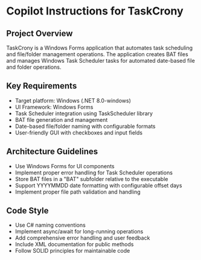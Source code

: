 # Copilot Instructions for TaskCrony

<!-- Use this file to provide workspace-specific custom instructions to Copilot. For more details, visit https://code.visualstudio.com/docs/copilot/copilot-customization#_use-a-githubcopilotinstructionsmd-file -->

## Project Overview
TaskCrony is a Windows Forms application that automates task scheduling and file/folder management operations. The application creates BAT files and manages Windows Task Scheduler tasks for automated date-based file and folder operations.

## Key Requirements
- Target platform: Windows (.NET 8.0-windows)
- UI Framework: Windows Forms
- Task Scheduler integration using TaskScheduler library
- BAT file generation and management
- Date-based file/folder naming with configurable formats
- User-friendly GUI with checkboxes and input fields

## Architecture Guidelines
- Use Windows Forms for UI components
- Implement proper error handling for Task Scheduler operations
- Store BAT files in a "BAT" subfolder relative to the executable
- Support YYYYMMDD date formatting with configurable offset days
- Implement proper file path validation and handling

## Code Style
- Use C# naming conventions
- Implement async/await for long-running operations
- Add comprehensive error handling and user feedback
- Include XML documentation for public methods
- Follow SOLID principles for maintainable code
